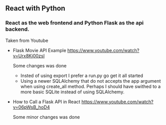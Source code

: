## React with Python

### React as the web frontend and Python Flask as the api backend.

Taken from Youtube

- Flask Movie API Example
  https://www.youtube.com/watch?v=Urx8Kj00zsI

  Some changes was done

  - Insted of using export I prefer a run.py go get it all started
  - Using a newer SQLAlchemy that do not accepts the app argument when using create_all method.
    Perhaps I should have swithed to a more basic SQLite instead of using SQLAlchemy.

- How to Call a Flask API in React
  https://www.youtube.com/watch?v=06pWsB_hoD4

  Some minor changes was done
